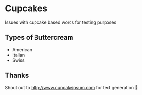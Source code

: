 # Cupcakes
Issues with cupcake based words for testing purposes

## Types of Buttercream
- American
- Italian
- Swiss

## Thanks
Shout out to http://www.cupcakeipsum.com for text generation 🧁
